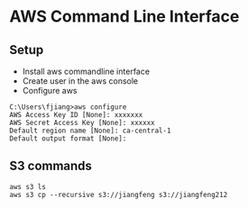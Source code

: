 # AWS Command Line Interface
## Setup
* Install aws commandline interface
* Create user in the aws console
* Configure aws

```
C:\Users\fjiang>aws configure
AWS Access Key ID [None]: xxxxxxx
AWS Secret Access Key [None]: xxxxxx
Default region name [None]: ca-central-1
Default output format [None]:
```

## S3 commands
```
aws s3 ls
aws s3 cp --recursive s3://jiangfeng s3://jiangfeng212
```
